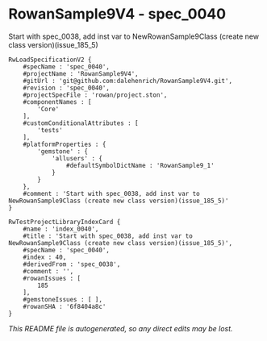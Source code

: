 # RowanSample9V4 - spec_0040
Start with spec_0038, add inst var to NewRowanSample9Class (create new class version)(issue_185_5)
```
RwLoadSpecificationV2 {
	#specName : 'spec_0040',
	#projectName : 'RowanSample9V4',
	#gitUrl : 'git@github.com:dalehenrich/RowanSample9V4.git',
	#revision : 'spec_0040',
	#projectSpecFile : 'rowan/project.ston',
	#componentNames : [
		'Core'
	],
	#customConditionalAttributes : [
		'tests'
	],
	#platformProperties : {
		'gemstone' : {
			'allusers' : {
				#defaultSymbolDictName : 'RowanSample9_1'
			}
		}
	},
	#comment : 'Start with spec_0038, add inst var to NewRowanSample9Class (create new class version)(issue_185_5)'
}

RwTestProjectLibraryIndexCard {
	#name : 'index_0040',
	#title : 'Start with spec_0038, add inst var to NewRowanSample9Class (create new class version)(issue_185_5)',
	#specName : 'spec_0040',
	#index : 40,
	#derivedFrom : 'spec_0038',
	#comment : '',
	#rowanIssues : [
		185
	],
	#gemstoneIssues : [ ],
	#rowanSHA : '6f8404a8c'
}
```

*This README file is autogenerated, so any direct edits may be lost.*
